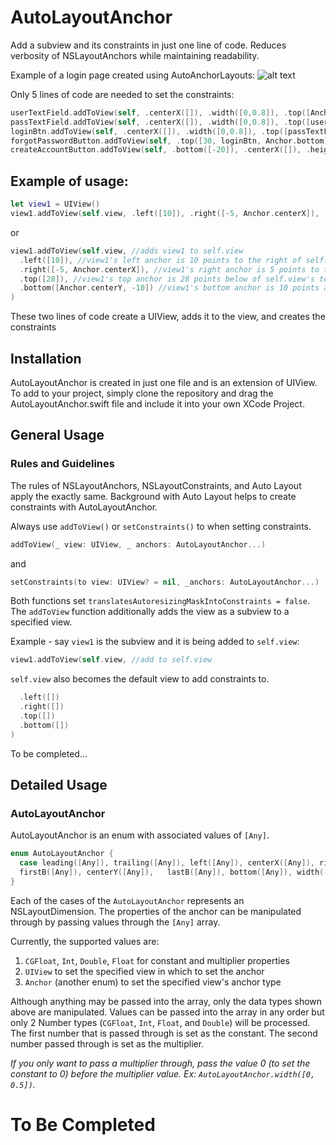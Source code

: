 # AutoLayoutAnchor
Add a subview and its constraints in just one line of code. Reduces verbosity of NSLayoutAnchors while maintaining readability.

Example of a login page created using AutoAnchorLayouts:
![alt text](https://i.imgur.com/p9RyyHz.png)

Only 5 lines of code are needed to set the constraints:
```swift
userTextField.addToView(self, .centerX([]), .width([0,0.8]), .top([Anchor.centerY]), .height([0, 0.08]))
passTextField.addToView(self, .centerX([]), .width([0,0.8]), .top([userTextField, Anchor.bottom, 10]), .height([0, 0.08]))
loginBtn.addToView(self, .centerX([]), .width([0,0.8]), .top([passTextField, Anchor.bottom, 10]), .height([0, 0.08]))
forgotPasswordButton.addToView(self, .top([30, loginBtn, Anchor.bottom]), .centerX([]), .width([0, 0.6]), .height([30]))
createAccountButton.addToView(self, .bottom([-20]), .centerX([]), .height([30]), .width([0, 0.6]))
```

## Example of usage:
```swift
let view1 = UIView()
view1.addToView(self.view, .left([10]), .right([-5, Anchor.centerX]), .top([28]), .bottom([Anchor.centerY, -10]))
```

or 

```swift
view1.addToView(self.view, //adds view1 to self.view
  .left([10]), //view1's left anchor is 10 points to the right of self.view's left anchor
  .right([-5, Anchor.centerX]), //view1's right anchor is 5 points to the left of self.view's centerX anchor
  .top([28]), //view1's top anchor is 28 points below of self.view's top anchor
  .bottom([Anchor.centerY, -10]) //view1's bottom anchor is 10 points above self.view's centerY anchor
)
```
These two lines of code create a UIView, adds it to the view, and creates the constraints

## Installation
AutoLayoutAnchor is created in just one file and is an extension of UIView. To add to your project, simply clone the repository and drag the AutoLayoutAnchor.swift file and include it into your own XCode Project.

## General Usage
### Rules and Guidelines
The rules of NSLayoutAnchors, NSLayoutConstraints, and Auto Layout apply the exactly same. Background with Auto Layout helps to create constraints with AutoLayoutAnchor.

Always use `addToView()` or `setConstraints()` to when setting constraints.
```swift
addToView(_ view: UIView, _ anchors: AutoLayoutAnchor...)
```
and
```swift
setConstraints(to view: UIView? = nil, _anchors: AutoLayoutAnchor...)
```
Both functions set `translatesAutoresizingMaskIntoConstraints = false`. The `addToView` function additionally adds the view as a subview to a specified view.

Example - say `view1` is the subview and it is being added to `self.view`:
```swift
view1.addToView(self.view, //add to self.view
```
`self.view` also becomes the default view to add constraints to.
```swift
  .left([])
  .right([])
  .top([])
  .bottom([])
)
```

To be completed...

## Detailed Usage
### AutoLayoutAnchor
AutoLayoutAnchor is an enum with associated values of `[Any]`. 

```swift
enum AutoLayoutAnchor {
  case leading([Any]), trailing([Any]), left([Any]), centerX([Any]), right([Any]), top([Any]), 
  firstB([Any]), centerY([Any]),   lastB([Any]), bottom([Any]), width([Any]), height([Any])
}
```

Each of the cases of the `AutoLayoutAnchor` represents an NSLayoutDimension. The properties of the anchor can be manipulated through by passing values through the `[Any]` array.

Currently, the supported values are:
1. `CGFloat`, `Int`, `Double`, `Float` for constant and multiplier properties
2. `UIView` to set the specified view in which to set the anchor
3. `Anchor` (another enum) to set the specified view's anchor type

Although anything may be passed into the array, only the data types shown above are manipulated. Values can be passed into the array in any order but only 2 Number types (`CGFloat`, `Int`, `Float`, and `Double`) will be processed. The first number that is passed through is set as the constant. The second number passed through is set as the multiplier.

*If you only want to pass a multiplier through, pass the value 0 (to set the constant to 0) before the multiplier value. Ex: `AutoLayoutAnchor.width([0, 0.5])`.*

# To Be Completed
